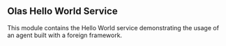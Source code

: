 ## Olas Hello World Service

This module contains the Hello World service demonstrating the usage of an agent built with a foreign framework.
